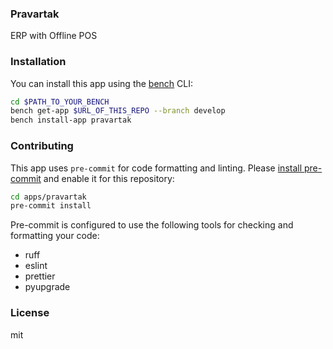 ### Pravartak

ERP with Offline POS

### Installation

You can install this app using the [bench](https://github.com/frappe/bench) CLI:

```bash
cd $PATH_TO_YOUR_BENCH
bench get-app $URL_OF_THIS_REPO --branch develop
bench install-app pravartak
```

### Contributing

This app uses `pre-commit` for code formatting and linting. Please [install pre-commit](https://pre-commit.com/#installation) and enable it for this repository:

```bash
cd apps/pravartak
pre-commit install
```

Pre-commit is configured to use the following tools for checking and formatting your code:

- ruff
- eslint
- prettier
- pyupgrade

### License

mit
